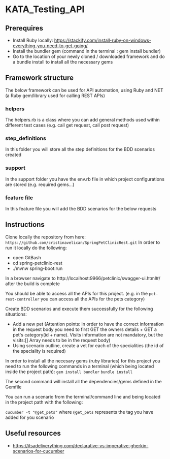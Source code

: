 # KATA\_Testing\_API

## Prerequires

* Install Ruby locally: https://stackify.com/install-ruby-on-windows-everything-you-need-to-get-going/
* Install the bundler gem (command in the terminal : gem install bundler)
* Go to the location of your newly cloned / downloaded framework and do a bundle install to install all the necessary gems

## Framework structure

The below framework can be used for API automation, using Ruby and NET (a Ruby gem/library used for calling REST APIs)

### helpers

The helpers.rb is a class where you can add general methods used within different test cases (e.g. call get request, call post request)

### step\_definitions

In this folder you will store all the step definitions for the BDD scenarios created

### support

In the support folder you have the env.rb file in which project configurations are stored (e.g. required gems...)

### feature file

In this feature file you will add the BDD scenarios for the below requests

## Instructions

Clone locally the repository from here:
`https://github.com/cristinavelican/SpringPetClinicRest.git`
In order to run it locally do the following:

* open GitBash
* cd spring-petclinic-rest
* ./mvnw spring-boot:run

In a browser navigate to http://localhost:9966/petclinic/swagger-ui.html#/ after the build is complete

You should be able to access all the APIs for this project. (e.g. in the `pet-rest-controller` you can access all the APIs for the pets category)

Create BDD scenarios and execute them successfully for the following situations:

* Add a new pet (Attention points: in order to have the correct information in the request body you need to first GET the owners details + GET a pet's category(id + name). Visits information are not mandatory, but the visits:[] Array needs to be in the request body)
* Using scenario outline, create a vet for each of the specialities (the id of the speciality is required)

In order to install all the necesary gems (ruby libraries) for this project you need to run the following commands in a terminal (which being located inside the project path):
`gem install bundler`
`bundle install`

The second command will install all the dependencies/gems defined in the Gemfile

You can run a scenario from the terminal/command line and being located in the project path with the following:

`cucumber -t "@get_pets"`
where `@get_pets` represents the tag you have added for you scenario

## Useful resources

* https://itsadeliverything.com/declarative-vs-imperative-gherkin-scenarios-for-cucumber
